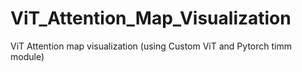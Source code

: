 # ViT_Attention_Map_Visualization
ViT Attention map visualization (using Custom ViT and Pytorch timm module)
